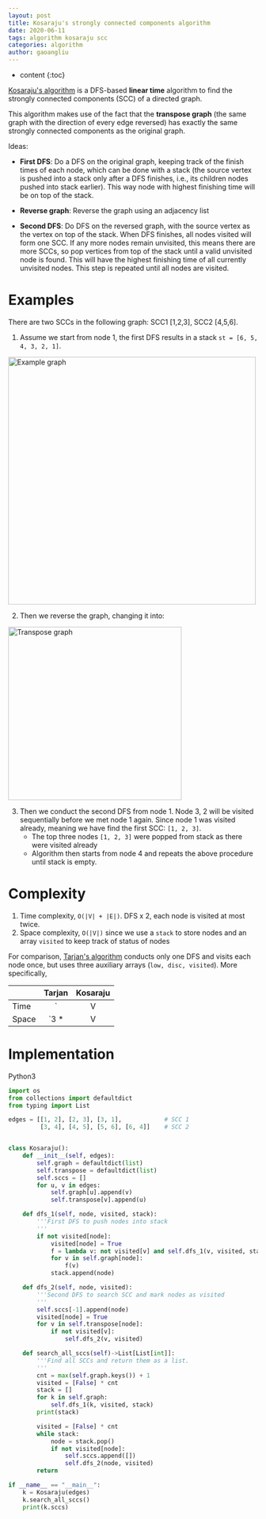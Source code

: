 ```yaml
---
layout: post
title: Kosaraju's strongly connected components algorithm
date: 2020-06-11
tags: algorithm kosaraju scc
categories: algorithm
author: gaoangliu
---
```

* content
{:toc}


[Kosaraju's algorithm](https://en.wikipedia.org/wiki/Kosaraju%27s_algorithm) is a DFS-based **linear time** algorithm to find the strongly connected components (SCC) of a directed graph.



This algorithm makes use of the fact that the **transpose graph** (the same graph with the direction of every edge reversed) has exactly the same strongly connected components as the original graph.

Ideas:
* **First DFS**:  Do a DFS on the original graph, keeping track of the finish times of each node, which can be done with a stack (the source vertex is pushed into a stack only after a DFS finishes, i.e., its children nodes pushed into stack earlier). This way node with highest finishing time will be on top of the stack.

* **Reverse graph**: Reverse the graph using an adjacency list

* **Second DFS**: Do DFS on the reversed graph, with the source vertex as the vertex on top of the stack. When DFS finishes, all nodes visited will form one SCC. If any more nodes remain unvisited, this means there are more SCCs, so pop vertices from top of the stack until a valid unvisited node is found. This will have the highest finishing time of all currently unvisited nodes. This step is repeated until all nodes are visited.

# Examples
There are two SCCs in the following graph: SCC1 [1,2,3], SCC2 [4,5,6]. 

1. Assume we start from node 1, the first DFS results in a stack `st = [6, 5, 4, 3, 2, 1]`. 
<img src="https://i.loli.net/2020/06/11/yhr5H2uW1UsD4it.png" width='500px' alt='Example graph'>    

2. Then we reverse the graph, changing it into:
<img src="https://i.loli.net/2020/06/11/Lun8vSp65A47IBH.png" width='350px' alt='Transpose graph'>    

3. Then we conduct the second DFS from node 1. Node 3, 2 will be visited sequentially before we met node 1 again. Since node 1 was visited already, meaning we have find the first SCC: `[1, 2, 3]`. 
    * The top three nodes `[1, 2, 3]` were popped from stack as there were visited already
    * Algorithm then starts from node 4 and repeats the above procedure until stack is empty.

# Complexity
1. Time complexity, `O(|V| + |E|)`. DFS x 2, each node is visited at most twice.
2. Space complexity, `O(|V|)` since we use a `stack` to store nodes and an array `visited` to keep track of status of nodes

For comparison, [Tarjan's algorithm]({{site.baseurl}}/archives/Tarjan's-strongly-connected-components-algorithm.html) conducts only one DFS and visits each node once, but uses three auxiliary arrays (`low, disc, visited`). More specifically, 

|             | Tarjan        | Kosaraju  |
| ------------|:-------------:|:-----:|
| Time        | `|V| + |E|`   | `2 * (|V| + |E|)` |
| Space       | `3 * |V|`     |   `2 * |V|` |


# Implementation

Python3 
```python
import os
from collections import defaultdict
from typing import List

edges = [[1, 2], [2, 3], [3, 1],            # SCC 1
         [3, 4], [4, 5], [5, 6], [6, 4]]    # SCC 2


class Kosaraju():
    def __init__(self, edges):
        self.graph = defaultdict(list)
        self.transpose = defaultdict(list)
        self.sccs = []
        for u, v in edges:
            self.graph[u].append(v)
            self.transpose[v].append(u)

    def dfs_1(self, node, visited, stack):
        '''First DFS to push nodes into stack
        '''
        if not visited[node]:
            visited[node] = True
            f = lambda v: not visited[v] and self.dfs_1(v, visited, stack)
            for v in self.graph[node]:
                f(v)
            stack.append(node)

    def dfs_2(self, node, visited):
        '''Second DFS to search SCC and mark nodes as visited
        '''
        self.sccs[-1].append(node)
        visited[node] = True
        for v in self.transpose[node]:
            if not visited[v]:
                self.dfs_2(v, visited)

    def search_all_sccs(self)->List[List[int]]:
        '''Find all SCCs and return them as a list.
        '''
        cnt = max(self.graph.keys()) + 1
        visited = [False] * cnt
        stack = []
        for k in self.graph:
            self.dfs_1(k, visited, stack)
        print(stack)

        visited = [False] * cnt
        while stack:
            node = stack.pop()
            if not visited[node]:
                self.sccs.append([])
                self.dfs_2(node, visited)
        return

if __name__ == "__main__":
    k = Kosaraju(edges)
    k.search_all_sccs()
    print(k.sccs)
```